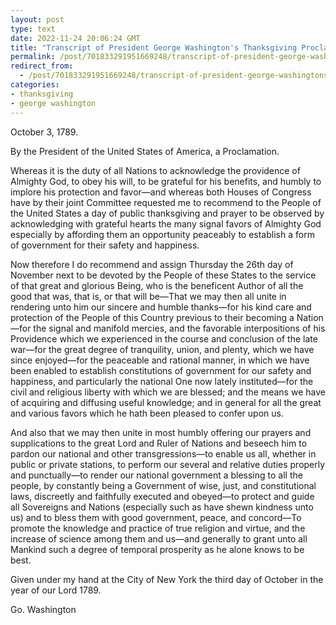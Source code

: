 ```yaml
---
layout: post
type: text
date: 2022-11-24 20:06:24 GMT
title: "Transcript of President George Washington's Thanksgiving Proclamation"
permalink: /post/701833291951669248/transcript-of-president-george-washingtons
redirect_from: 
  - /post/701833291951669248/transcript-of-president-george-washingtons
categories:
- thanksgiving
- george washington
---
```

October 3, 1789.


<p>By the President of the United States of America, a Proclamation.</p><p>Whereas it is the duty of all Nations to acknowledge the providence of Almighty God, to obey his will, to be grateful for his benefits, and humbly to implore his protection and favor—and whereas both Houses of Congress have by their joint Committee requested me to recommend to the People of the United States a day of public thanksgiving and prayer to be observed by acknowledging with grateful hearts the many signal favors of Almighty God especially by affording them an opportunity peaceably to establish a form of government for their safety and happiness.</p><p>Now therefore I do recommend and assign Thursday the 26th day of November next to be devoted by the People of these States to the service of that great and glorious Being, who is the beneficent Author of all the good that was, that is, or that will be—That we may then all unite in rendering unto him our sincere and humble thanks—for his kind care and protection of the People of this Country previous to their becoming a Nation—for the signal and manifold mercies, and the favorable interpositions of his Providence which we experienced in the course and conclusion of the late war—for the great degree of tranquility, union, and plenty, which we have since enjoyed—for the peaceable and rational manner, in which we have been enabled to establish constitutions of government for our safety and happiness, and particularly the national One now lately instituted—for the civil and religious liberty with which we are blessed; and the means we have of acquiring and diffusing useful knowledge; and in general for all the great and various favors which he hath been pleased to confer upon us.</p><p>And also that we may then unite in most humbly offering our prayers and supplications to the great Lord and Ruler of Nations and beseech him to pardon our national and other transgressions—to enable us all, whether in public or private stations, to perform our several and relative duties properly and punctually—to render our national government a blessing to all the people, by constantly being a Government of wise, just, and constitutional laws, discreetly and faithfully executed and obeyed—to protect and guide all Sovereigns and Nations (especially such as have shewn kindness unto us) and to bless them with good government, peace, and concord—To promote the knowledge and practice of true religion and virtue, and the increase of science among them and us—and generally to grant unto all Mankind such a degree of temporal prosperity as he alone knows to be best.</p><p>Given under my hand at the City of New York the third day of October in the year of our Lord 1789.</p><p>Go. Washington</p>